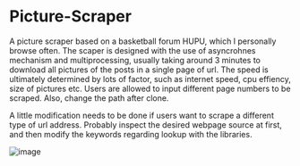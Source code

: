 # Picture-Scraper

A picture scraper based on a basketball forum HUPU, which I personally browse often. 
The scaper is designed with the use of asyncrohnes mechanism and multiprocessing, usually taking around 3 minutes to download all pictures of the posts in a single page of url. 
The speed is ultimately determined by lots of factor, such as internet speed, cpu effiency, size of pictures etc. 
Users are allowed to input different page numbers to be scraped. Also, change the path after clone.

A little modification needs to be done if users want to scrape a different type of url address. Probably inspect the desired webpage source at first, and then modify the keywords regarding lookup with the libraries.

![image](http://github.com/Kentwhf/Picture-Scraper/raw/master/WX20190107-211715)
